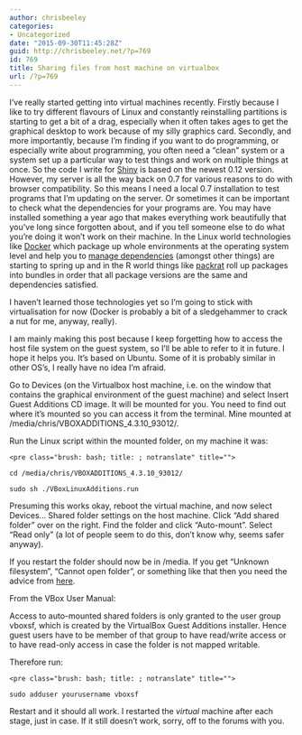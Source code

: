 ```yaml
---
author: chrisbeeley
categories:
- Uncategorized
date: "2015-09-30T11:45:28Z"
guid: http://chrisbeeley.net/?p=769
id: 769
title: Sharing files from host machine on virtualbox
url: /?p=769
---
```


I’ve really started getting into virtual machines recently. Firstly because I like to try different flavours of Linux and constantly reinstalling partitions is starting to get a bit of a drag, especially when it often takes ages to get the graphical desktop to work because of my silly graphics card. Secondly, and more importantly, because I’m finding if you want to do programming, or especially write about programming, you often need a “clean” system or a system set up a particular way to test things and work on multiple things at once. So the code I write for [Shiny](http://shiny.rstudio.com/) is based on the newest 0.12 version. However, my server is all the way back on 0.7 for various reasons to do with browser compatibility. So this means I need a local 0.7 installation to test programs that I’m updating on the server. Or sometimes it can be important to check what the dependencies for your programs are. You may have installed something a year ago that makes everything work beautifully that you’ve long since forgotten about, and if you tell someone else to do what you’re doing it won’t work on their machine. In the Linux world technologies like [Docker](https://www.docker.com/) which package up whole environments at the operating system level and help you to [manage dependencies](https://deis.com/blog/2015/sailing-past-dependency-hell-with-docker) (amongst other things) are starting to spring up and in the R world things like [packrat](https://rstudio.github.io/packrat/) roll up packages into bundles in order that all package versions are the same and dependencies satisfied.

I haven’t learned those technologies yet so I’m going to stick with virtualisation for now (Docker is probably a bit of a sledgehammer to crack a nut for me, anyway, really).

I am mainly making this post because I keep forgetting how to access the host file system on the guest system, so I’ll be able to refer to it in future. I hope it helps you. It’s based on Ubuntu. Some of it is probably similar in other OS’s, I really have no idea I’m afraid.

Go to Devices (on the Virtualbox host machine, i.e. on the window that contains the graphical environment of the guest machine) and select Insert Guest Additions CD image. It will be mounted for you. You need to find out where it’s mounted so you can access it from the terminal. Mine mounted at /media/chris/VBOXADDITIONS\_4.3.10\_93012/.

Run the Linux script within the mounted folder, on my machine it was:

```
<pre class="brush: bash; title: ; notranslate" title="">

cd /media/chris/VBOXADDITIONS_4.3.10_93012/

sudo sh ./VBoxLinuxAdditions.run

```

Presuming this works okay, reboot the virtual machine, and now select Devices… Shared folder settings on the host machine. Click “Add shared folder” over on the right. Find the folder and click “Auto-mount”. Select “Read only” (a lot of people seem to do this, don’t know why, seems safer anyway).

If you restart the folder should now be in /media. If you get “Unknown filesystem”, “Cannot open folder”, or something like that then you need the advice from [here](http://ubuntuforums.org/showthread.php?t=2075432).

From the VBox User Manual:

Access to auto-mounted shared folders is only granted to the user group vboxsf, which is created by the VirtualBox Guest Additions installer. Hence guest users have to be member of that group to have read/write access or to have read-only access in case the folder is not mapped writable.

Therefore run:

```
<pre class="brush: bash; title: ; notranslate" title="">

sudo adduser yourusername vboxsf

```

Restart and it should all work. I restarted the *virtual* machine after each stage, just in case. If it still doesn’t work, sorry, off to the forums with you.